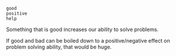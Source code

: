 
```
good
positive
help
```

Something that is good increases our ability to solve problems.

If good and bad can be boiled down to a positive/negative effect on problem solving ability, that would be huge.
